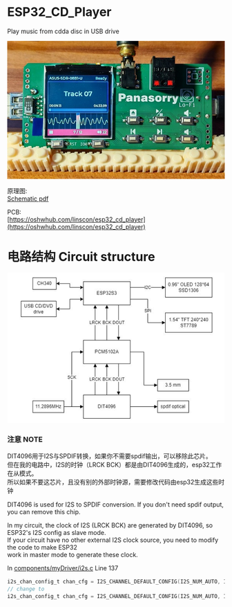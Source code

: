 # ESP32_CD_Player
Play music from cdda disc in USB drive

![image](doc/1.JPG)

原理图:  
[Schematic pdf](doc/SCH_Schematic1_2024-07-25.pdf)

PCB:  
[https://oshwhub.com/linscon/esp32_cd_player](https://oshwhub.com/linscon/esp32_cd_player)

# 电路结构 Circuit structure

![image](doc/2.JPG)

### 注意 NOTE

DIT4096用于I2S与SPDIF转换，如果你不需要spdif输出，可以移除此芯片。  
但在我的电路中，I2S的时钟（LRCK BCK）都是由DIT4096生成的，esp32工作在从模式。  
所以如果不要这芯片，且没有别的外部时钟源，需要修改代码由esp32生成这些时钟

DIT4096 is used for I2S to SPDIF conversion. If you don't need spdif output, you can remove this chip.

In my circuit, the clock of I2S (LRCK BCK) are generated by DIT4096, so ESP32's I2S config as slave mode.  
If your circuit have no other external I2S clock source, you need to modify the code to make ESP32  
work in master mode to generate these clock.

In [components/myDriver/i2s.c](components/myDriver/i2s.c) Line 137

```C
i2s_chan_config_t chan_cfg = I2S_CHANNEL_DEFAULT_CONFIG(I2S_NUM_AUTO, I2S_ROLE_SLAVE);
// change to
i2s_chan_config_t chan_cfg = I2S_CHANNEL_DEFAULT_CONFIG(I2S_NUM_AUTO, I2S_ROLE_MASTER);
```